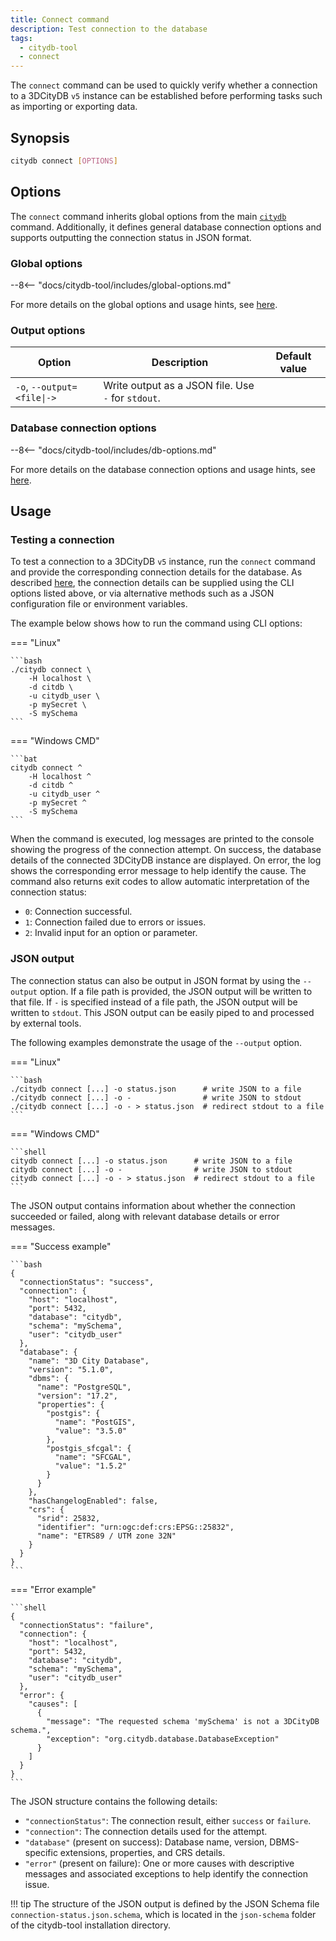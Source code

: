 ```yaml
---
title: Connect command
description: Test connection to the database
tags:
  - citydb-tool
  - connect
---
```


The `connect` command can be used to quickly verify whether a connection to a 3DCityDB `v5` instance can be established
before performing tasks such as importing or exporting data.

## Synopsis

```bash
citydb connect [OPTIONS]
```

## Options

The `connect` command inherits global options from the main [`citydb`](cli.md) command. Additionally, it defines
general database connection options and supports outputting the connection status in JSON format.

### Global options

--8<-- "docs/citydb-tool/includes/global-options.md"

For more details on the global options and usage hints, see [here](cli.md#options).

### Output options

| Option                                          | Description                                        | Default value |
|-------------------------------------------------|----------------------------------------------------|---------------|
| `-o`, <code>--output=&lt;file&#124;-&gt;</code> | Write output as a JSON file. Use `-` for `stdout`. |               |

### Database connection options

--8<-- "docs/citydb-tool/includes/db-options.md"

For more details on the database connection options and usage hints, see [here](database.md#using-command-line-options).

## Usage

### Testing a connection

To test a connection to a 3DCityDB `v5` instance, run the `connect` command and provide the corresponding connection
details for the database. As described [here](database.md), the connection details can be supplied using the CLI
options listed above, or via alternative methods such as a JSON configuration file or environment variables.

The example below shows how to run the command using CLI options:

=== "Linux"

    ```bash
    ./citydb connect \
        -H localhost \
        -d citdb \
        -u citydb_user \
        -p mySecret \
        -S mySchema
    ```

=== "Windows CMD"

    ```bat
    citydb connect ^
        -H localhost ^
        -d citdb ^
        -u citydb_user ^
        -p mySecret ^
        -S mySchema
    ```

When the command is executed, log messages are printed to the console showing the progress of the connection attempt.
On success, the database details of the connected 3DCityDB instance are displayed. On error, the log shows the
corresponding error message to help identify the cause. The command also returns exit codes to allow automatic
interpretation of the connection status:

- `0`: Connection successful.
- `1`: Connection failed due to errors or issues.
- `2`: Invalid input for an option or parameter.

### JSON output

The connection status can also be output in JSON format by using the `--output` option. If a file path is provided, the
JSON output will be written to that file. If `-` is specified instead of a file path, the JSON output will be written
to `stdout`. This JSON output can be easily piped to and processed by external tools.

The following examples demonstrate the usage of the `--output` option.

=== "Linux"

    ```bash
    ./citydb connect [...] -o status.json      # write JSON to a file
    ./citydb connect [...] -o -                # write JSON to stdout
    ./citydb connect [...] -o - > status.json  # redirect stdout to a file
    ```

=== "Windows CMD"

    ```shell
    citydb connect [...] -o status.json      # write JSON to a file
    citydb connect [...] -o -                # write JSON to stdout
    citydb connect [...] -o - > status.json  # redirect stdout to a file
    ```

The JSON output contains information about whether the connection succeeded or failed, along with relevant database
details or error messages.

=== "Success example"

    ```bash
    {
      "connectionStatus": "success",
      "connection": {
        "host": "localhost",
        "port": 5432,
        "database": "citydb",
        "schema": "mySchema",
        "user": "citydb_user"
      },
      "database": {
        "name": "3D City Database",
        "version": "5.1.0",
        "dbms": {
          "name": "PostgreSQL",
          "version": "17.2",
          "properties": {
            "postgis": {
              "name": "PostGIS",
              "value": "3.5.0"
            },
            "postgis_sfcgal": {
              "name": "SFCGAL",
              "value": "1.5.2"
            }
          }
        },
        "hasChangelogEnabled": false,
        "crs": {
          "srid": 25832,
          "identifier": "urn:ogc:def:crs:EPSG::25832",
          "name": "ETRS89 / UTM zone 32N"
        }
      }
    }
    ```

=== "Error example"

    ```shell
    {
      "connectionStatus": "failure",
      "connection": {
        "host": "localhost",
        "port": 5432,
        "database": "citydb",
        "schema": "mySchema",
        "user": "citydb_user"
      },
      "error": {
        "causes": [
          {
            "message": "The requested schema 'mySchema' is not a 3DCityDB schema.",
            "exception": "org.citydb.database.DatabaseException"
          }
        ]
      }
    }
    ```

The JSON structure contains the following details:

- `"connectionStatus"`: The connection result, either `success` or `failure`.
- `"connection"`: The connection details used for the attempt.
- `"database"` (present on success): Database name, version, DBMS-specific extensions, properties, and CRS details.
- `"error"` (present on failure): One or more causes with descriptive messages and associated exceptions to help identify the
  connection issue.

!!! tip
    The structure of the JSON output is defined by the JSON Schema file `connection-status.json.schema`,
    which is located in the `json-schema` folder of the citydb-tool installation directory.